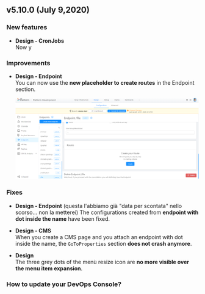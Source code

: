 ## v5.10.0 (July 9,2020)

### New features

* **Design - CronJobs**        
    Now y

### Improvements

* **Design - Endpoint**        
    You can now use the **new placeholder to create routes** in the Endpoint section.

    ![placeholder-endpoint](img/placeholder-endpoint.png)
    

### Fixes

* **Design - Endpoint**    (questa l'abbiamo già "data per scontata" nello scorso... non la metterei)
    The configurations created from **endpoint with dot inside the name** have been fixed.

* **Design - CMS**        
    When you create a CMS page and you attach an endpoint with dot inside the name, the `GoToProperties` section **does not crash anymore**.

* **Design**       
    The three grey dots of the menù resize icon are **no more visible over the menu item expansion**.


### How to update your DevOps Console?

